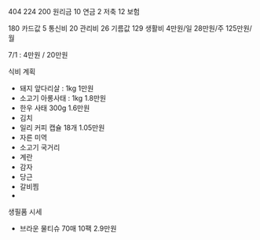 404
224
	200 원리금
	10 연금
	2 저축
	12 보험
	
180 카드값
	5 통신비
	20 관리비
	26 기름값
	129 생활비 
		4만원/일
		28만원/주
		125만원/월

7/1 : 4만원 / 20만원

식비 계획
- 돼지 앞다리살 : 1kg 1만원
- 소고기 아롱사태 : 1kg 1.8만원
- 한우 사태 300g 1.6만원
- 김치
- 일리 커피 캡슐 18개 1.05만원
- 자른 미역
- 소고기 국거리
- 계란
- 감자
- 당근
- 갈비찜
- 

생필품 시세 
- 브라운 물티슈 70매 10팩 2.9만원